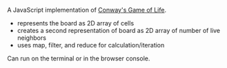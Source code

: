 A JavaScript implementation of [Conway's Game of Life](http://web.stanford.edu/%7Ecdebs/GameOfLife/).

- represents the board as 2D array of cells
- creates a second representation of board as 2D array of number of live neighbors
- uses map, filter, and reduce for calculation/iteration

Can run on the terminal or in the browser console.
